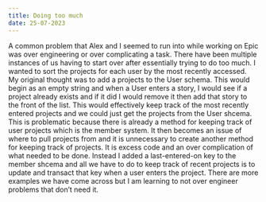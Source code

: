 ```yaml
---
title: Doing too much
date: 25-07-2023
---
```



A common problem that Alex and I seemed to run into while working on Epic was over engineering or over complicating a task. There have been multiple instances of us having to start over after essentially trying to do too much. I wanted to sort the projects for each user by the most recently accessed. My original thought was to add a projects to the User schema. This would begin as an empty string and when a User enters a story, I would see if a project already exists and if it did I would remove it then add that story to the front of the list. This would effectively keep track of the most recently entered projects and we could just get the projects from the User shcema. This is problematic because there is already a method for keeping track of user projects which is the member system. It then becomes an issue of where to pull projects from and it is unnecessary to create another method for keeping track of projects. It is excess code and an over complication of what needed to be done. Instead I added a last-entered-on key to the member shcema and all we have to do to keep track of recent projects is to update and transact that key when a user enters the project. There are more examples we have come across but I am learning to not over engineer problems that don’t need it.
